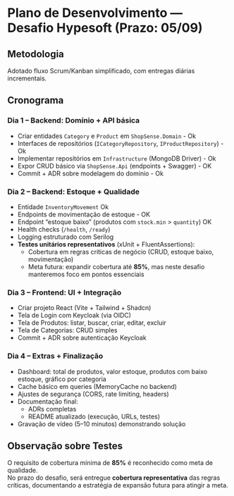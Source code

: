 # Plano de Desenvolvimento — Desafio Hypesoft (Prazo: 05/09)

## Metodologia
Adotado fluxo Scrum/Kanban simplificado, com entregas diárias incrementais.

## Cronograma

### Dia 1 – Backend: Domínio + API básica
- Criar entidades `Category` e `Product` em `ShopSense.Domain` - Ok
- Interfaces de repositórios (`ICategoryRepository`, `IProductRepository`) -Ok
- Implementar repositórios em `Infrastructure` (MongoDB Driver) - Ok
- Expor CRUD básico via `ShopSense.Api` (endpoints + Swagger) - OK
- Commit + ADR sobre modelagem do domínio - Ok

### Dia 2 – Backend: Estoque + Qualidade
- Entidade `InventoryMovement` Ok
- Endpoints de movimentação de estoque - OK
- Endpoint “estoque baixo” (produtos com `stock.min` > `quantity`) OK
- Health checks (`/health`, `/ready`)
- Logging estruturado com Serilog
- **Testes unitários representativos** (xUnit + FluentAssertions):
  - Cobertura em regras críticas de negócio (CRUD, estoque baixo, movimentação)
  - Meta futura: expandir cobertura até **85%**, mas neste desafio manteremos foco em pontos essenciais

### Dia 3 – Frontend: UI + Integração
- Criar projeto React (Vite + Tailwind + Shadcn)
- Tela de Login com Keycloak (via OIDC)
- Tela de Produtos: listar, buscar, criar, editar, excluir
- Tela de Categorias: CRUD simples
- Commit + ADR sobre autenticação Keycloak

### Dia 4 – Extras + Finalização
- Dashboard: total de produtos, valor estoque, produtos com baixo estoque, gráfico por categoria
- Cache básico em queries (MemoryCache no backend)
- Ajustes de segurança (CORS, rate limiting, headers)
- Documentação final:
  - ADRs completas
  - README atualizado (execução, URLs, testes)
- Gravação de vídeo (5–10 minutos) demonstrando solução

## Observação sobre Testes
O requisito de cobertura mínima de **85%** é reconhecido como meta de qualidade.  
No prazo do desafio, será entregue **cobertura representativa** das regras críticas, documentando a estratégia de expansão futura para atingir a meta.
